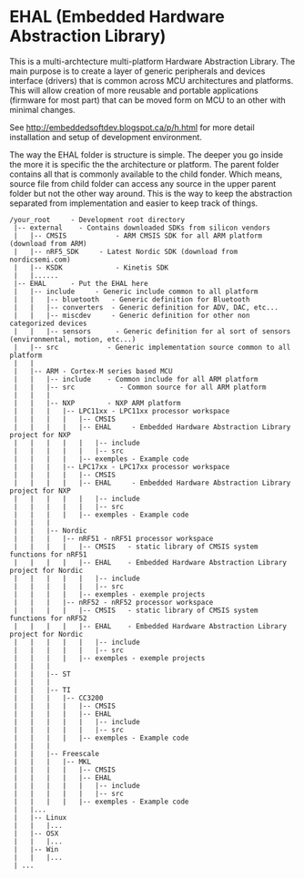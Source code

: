 EHAL (Embedded Hardware Abstraction Library)
====
 
This is a multi-archtecture multi-platform Hardware Abstraction Library. The main purpose is to create a layer of generic peripherals and devices interface (drivers) that is common across MCU architectures and platforms. This will allow creation of more reusable and portable applications (firmware for most part) that can be moved form on MCU to an other with minimal changes.      
 
See http://embeddedsoftdev.blogspot.ca/p/h.html for more detail installation and setup of development environment.


The way the EHAL folder is structure is simple.  The deeper you go inside the more it is specific the the architecture or platform.  The parent folder contains all that is commonly available to the child fonder.  Which means, source file from child folder can access any source in the upper parent folder but not the other way around.  This is the way to keep the abstraction separated from implementation and easier to keep track of things.

```
/your_root     - Development root directory
 |-- external    - Contains downloaded SDKs from silicon vendors
 |   |-- CMSIS            - ARM CMSIS SDK for all ARM platform (download from ARM)
 |   |-- nRF5_SDK     - Latest Nordic SDK (download from nordicsemi.com)
 |   |-- KSDK             - Kinetis SDK
 |   |......
 |-- EHAL      - Put the EHAL here
 |   |-- include     - Generic include common to all platform
 |   |   |-- bluetooth   - Generic definition for Bluetooth
 |   |   |-- converters  - Generic definition for ADV, DAC, etc...
 |   |   |-- miscdev     - Generic definition for other non categorized devices
 |   |   |-- sensors      - Generic definition for al sort of sensors (environmental, motion, etc...)
 |   |-- src            - Generic implementation source common to all platform
 |   |
 |   |-- ARM - Cortex-M series based MCU
 |   |   |-- include    - Common include for all ARM platform
 |   |   |-- src           - Common source for all ARM platform
 |   |   |
 |   |   |-- NXP        - NXP ARM platform
 |   |   |   |-- LPC11xx - LPC11xx processor workspace
 |   |   |   |   |-- CMSIS
 |   |   |   |   |-- EHAL     - Embedded Hardware Abstraction Library project for NXP
 |   |   |   |   |   |-- include
 |   |   |   |   |   |-- src
 |   |   |   |   |-- exemples - Example code
 |   |   |   |-- LPC17xx - LPC17xx processor workspace
 |   |   |   |   |-- CMSIS
 |   |   |   |   |-- EHAL     - Embedded Hardware Abstraction Library project for NXP
 |   |   |   |   |   |-- include
 |   |   |   |   |   |-- src
 |   |   |   |   |-- exemples - Example code
 |   |   |
 |   |   |-- Nordic
 |   |   |   |-- nRF51 - nRF51 processor workspace
 |   |   |   |   |-- CMSIS   - static library of CMSIS system functions for nRF51
 |   |   |   |   |-- EHAL    - Embedded Hardware Abstraction Library project for Nordic
 |   |   |   |   |   |-- include
 |   |   |   |   |   |-- src
 |   |   |   |   |-- exemples - exemple projects
 |   |   |   |-- nRF52 - nRF52 processor workspace
 |   |   |   |   |-- CMSIS   - static library of CMSIS system functions for nRF52
 |   |   |   |   |-- EHAL    - Embedded Hardware Abstraction Library project for Nordic
 |   |   |   |   |   |-- include
 |   |   |   |   |   |-- src
 |   |   |   |   |-- exemples - exemple projects
 |   |   |
 |   |   |-- ST
 |   |   |
 |   |   |-- TI
 |   |   |   |-- CC3200
 |   |   |   |   |-- CMSIS
 |   |   |   |   |-- EHAL
 |   |   |   |   |   |-- include
 |   |   |   |   |   |-- src
 |   |   |   |   |-- exemples - Example code
 |   |   |
 |   |   |-- Freescale
 |   |   |   |-- MKL
 |   |   |   |   |-- CMSIS
 |   |   |   |   |-- EHAL
 |   |   |   |   |   |-- include
 |   |   |   |   |   |-- src
 |   |   |   |   |-- exemples - Example code
 |   |...
 |   |-- Linux
 |   |   |...
 |   |-- OSX
 |   |   |...
 |   |-- Win
 |   |   |...
 | ...
```
